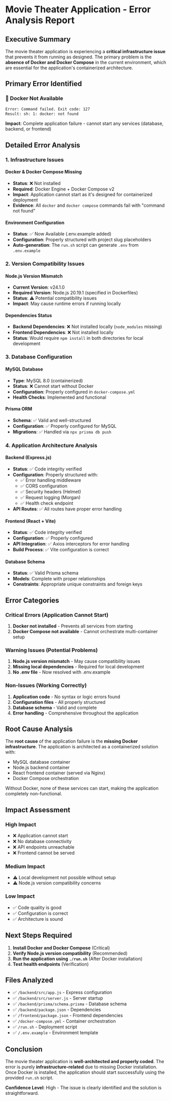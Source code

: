 # Movie Theater Application - Error Analysis Report

## Executive Summary

The movie theater application is experiencing a **critical infrastructure issue** that prevents it from running as designed. The primary problem is the **absence of Docker and Docker Compose** in the current environment, which are essential for the application's containerized architecture.

## Primary Error Identified

### 🚨 Docker Not Available
```bash
Error: Command failed. Exit code: 127
Result: sh: 1: docker: not found
```

**Impact**: Complete application failure - cannot start any services (database, backend, or frontend)

## Detailed Error Analysis

### 1. Infrastructure Issues

#### Docker & Docker Compose Missing
- **Status**: ❌ Not installed
- **Required**: Docker Engine + Docker Compose v2
- **Impact**: Application cannot start as it's designed for containerized deployment
- **Evidence**: All `docker` and `docker compose` commands fail with "command not found"

#### Environment Configuration
- **Status**: ✅ Now Available (.env.example added)
- **Configuration**: Properly structured with project slug placeholders
- **Auto-generation**: The `run.sh` script can generate `.env` from `.env.example`

### 2. Version Compatibility Issues

#### Node.js Version Mismatch
- **Current Version**: v24.1.0
- **Required Version**: Node.js 20.19.1 (specified in Dockerfiles)
- **Status**: ⚠️ Potential compatibility issues
- **Impact**: May cause runtime errors if running locally

#### Dependencies Status
- **Backend Dependencies**: ❌ Not installed locally (`node_modules` missing)
- **Frontend Dependencies**: ❌ Not installed locally
- **Status**: Would require `npm install` in both directories for local development

### 3. Database Configuration

#### MySQL Database
- **Type**: MySQL 8.0 (containerized)
- **Status**: ❌ Cannot start without Docker
- **Configuration**: Properly configured in `docker-compose.yml`
- **Health Checks**: Implemented and functional

#### Prisma ORM
- **Schema**: ✅ Valid and well-structured
- **Configuration**: ✅ Properly configured for MySQL
- **Migrations**: ✅ Handled via `npx prisma db push`

### 4. Application Architecture Analysis

#### Backend (Express.js)
- **Status**: ✅ Code integrity verified
- **Configuration**: Properly structured with:
  - ✅ Error handling middleware
  - ✅ CORS configuration
  - ✅ Security headers (Helmet)
  - ✅ Request logging (Morgan)
  - ✅ Health check endpoint
- **API Routes**: ✅ All routes have proper error handling

#### Frontend (React + Vite)
- **Status**: ✅ Code integrity verified
- **Configuration**: ✅ Properly configured
- **API Integration**: ✅ Axios interceptors for error handling
- **Build Process**: ✅ Vite configuration is correct

#### Database Schema
- **Status**: ✅ Valid Prisma schema
- **Models**: Complete with proper relationships
- **Constraints**: Appropriate unique constraints and foreign keys

## Error Categories

### Critical Errors (Application Cannot Start)
1. **Docker not installed** - Prevents all services from starting
2. **Docker Compose not available** - Cannot orchestrate multi-container setup

### Warning Issues (Potential Problems)
1. **Node.js version mismatch** - May cause compatibility issues
2. **Missing local dependencies** - Required for local development
3. **No .env file** - Now resolved with .env.example

### Non-Issues (Working Correctly)
1. **Application code** - No syntax or logic errors found
2. **Configuration files** - All properly structured
3. **Database schema** - Valid and complete
4. **Error handling** - Comprehensive throughout the application

## Root Cause Analysis

The **root cause** of the application failure is the **missing Docker infrastructure**. The application is architected as a containerized solution with:

- MySQL database container
- Node.js backend container  
- React frontend container (served via Nginx)
- Docker Compose orchestration

Without Docker, none of these services can start, making the application completely non-functional.

## Impact Assessment

### High Impact
- ❌ Application cannot start
- ❌ No database connectivity
- ❌ API endpoints unreachable
- ❌ Frontend cannot be served

### Medium Impact
- ⚠️ Local development not possible without setup
- ⚠️ Node.js version compatibility concerns

### Low Impact
- ✅ Code quality is good
- ✅ Configuration is correct
- ✅ Architecture is sound

## Next Steps Required

1. **Install Docker and Docker Compose** (Critical)
2. **Verify Node.js version compatibility** (Recommended)
3. **Run the application using `./run.sh`** (After Docker installation)
4. **Test health endpoints** (Verification)

## Files Analyzed

- ✅ `/backend/src/app.js` - Express configuration
- ✅ `/backend/src/server.js` - Server startup
- ✅ `/backend/prisma/schema.prisma` - Database schema
- ✅ `/backend/package.json` - Dependencies
- ✅ `/frontend/package.json` - Frontend dependencies
- ✅ `/docker-compose.yml` - Container orchestration
- ✅ `/run.sh` - Deployment script
- ✅ `/.env.example` - Environment template

## Conclusion

The movie theater application is **well-architected and properly coded**. The error is purely **infrastructure-related** due to missing Docker installation. Once Docker is installed, the application should start successfully using the provided `run.sh` script.

**Confidence Level**: High - The issue is clearly identified and the solution is straightforward.
